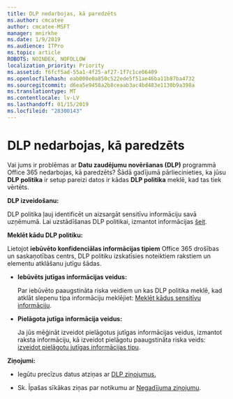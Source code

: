 ```yaml
---
title: DLP nedarbojas, kā paredzēts
ms.author: cmcatee
author: cmcatee-MSFT
manager: mnirkhe
ms.date: 1/9/2019
ms.audience: ITPro
ms.topic: article
ROBOTS: NOINDEX, NOFOLLOW
localization_priority: Priority
ms.assetid: f6fcf5ad-55a1-4f25-af27-1f7c1ce06409
ms.openlocfilehash: eab000e0a850c522ede5f51ae46ba11b87ba4732
ms.sourcegitcommit: d6ea5e9458a2b8ceaab3ac4bd483e1130b9a398a
ms.translationtype: MT
ms.contentlocale: lv-LV
ms.lasthandoff: 01/15/2019
ms.locfileid: "28300143"
---
```

# <a name="dlp-not-working-as-expected"></a>DLP nedarbojas, kā paredzēts

Vai jums ir problēmas ar **Datu zaudējumu novēršanas (DLP)** programmā Office 365 nedarbojas, kā paredzēts? Šādā gadījumā pārliecinieties, ka jūsu **DLP politika** ir setup pareizi datos ir kādas **DLP politika** meklē, kad tas tiek vērtēts. 
  
 **DLP izveidošanu:**
  
DLP politika ļauj identificēt un aizsargāt sensitīvu informāciju savā uzņēmumā. Lai uzstādīšanas DLP politikai, izmantot informācijas [šeit](https://docs.microsoft.com/en-us/office365/securitycompliance/prevent-data-loss#set-up-dlp).
  
 **Meklēt kādu DLP politiku:**
  
Lietojot **iebūvēto konfidenciālas informācijas tipiem** Office 365 drošības un saskaņotības centrs, DLP politiku izskatīsies noteiktiem rakstiem un elementu atklāšanu jutīgu šādas. 
  
- **Iebūvēts jutīgas informācijas veidus:**
    
    Par iebūvēto paaugstināta riska veidiem un kas DLP politika meklē, kad atklāt slepenu tipa informāciju meklējiet: [Meklēt kādus sensitīvu informāciju](https://docs.microsoft.com/en-us/office365/securitycompliance/what-the-sensitive-information-types-look-for).
    
- **Pielāgota jutīga informācija veidus:**
    
    Ja jūs mēģināt izveidot pielāgotus jutīgas informācijas veidus, izmantot raksta informāciju, kā izveidot pielāgotu paaugstināta riska veids: [izveidot pielāgotu jutīgas informācijas tipu](https://docs.microsoft.com/en-us/office365/securitycompliance/create-a-custom-sensitive-information-type).
    
 **Ziņojumi:**
  
- Iegūtu precīzus datus atziņas ar [DLP ziņojumus.](https://docs.microsoft.com/en-us/office365/securitycompliance/data-loss-prevention-policies#dlp-reports)
    
- Sk. Īpašas sīkākas ziņas par notikumu ar [Negadījuma ziņojumu](https://docs.microsoft.com/en-us/office365/securitycompliance/data-loss-prevention-policies#incident-reports).
    

